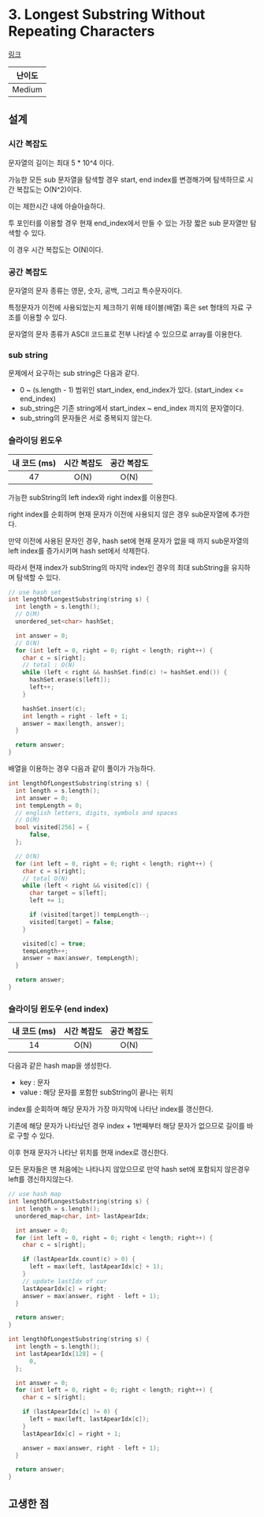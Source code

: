 # 3. Longest Substring Without Repeating Characters

[링크](https://leetcode.com/problems/longest-substring-without-repeating-characters/)

| 난이도 |
| :----: |
| Medium |

## 설계

### 시간 복잡도

문자열의 길이는 최대 5 \* 10^4 이다.

가능한 모든 sub 문자열을 탐색할 경우 start, end index를 변경해가며 탐색하므로 시간 복잡도는 O(N^2)이다.

이는 제한시간 내에 아슬아슬하다.

투 포인터를 이용할 경우 현재 end_index에서 만들 수 있는 가장 짧은 sub 문자열만 탐색할 수 있다.

이 경우 시간 복잡도는 O(N)이다.

### 공간 복잡도

문자열의 문자 종류는 영문, 숫자, 공백, 그리고 특수문자이다.

특정문자가 이전에 사용되었는지 체크하기 위해 테이블(배열) 혹은 set 형태의 자료 구조를 이용할 수 있다.

문자열의 문자 종류가 ASCII 코드표로 전부 나타낼 수 있으므로 array를 이용한다.

### sub string

문제에서 요구하는 sub string은 다음과 같다.

- 0 ~ (s.length - 1) 범위인 start_index, end_index가 있다. (start_index <= end_index)
- sub_string은 기존 string에서 start_index ~ end_index 까지의 문자열이다.
- sub_string의 문자들은 서로 중복되지 않는다.

### 슬라이딩 윈도우

| 내 코드 (ms) | 시간 복잡도 | 공간 복잡도 |
| :----------: | :---------: | :---------: |
|      47      |    O(N)     |    O(N)     |

가능한 subString의 left index와 right index를 이용한다.

right index를 순회하며 현재 문자가 이전에 사용되지 않은 경우 sub문자열에 추가한다.

만약 이전에 사용된 문자인 경우, hash set에 현재 문자가 없을 때 까지 sub문자열의 left index를 증가시키며 hash set에서 삭제한다.

따라서 현재 index가 subString의 마지막 index인 경우의 최대 subString을 유지하며 탐색할 수 있다.

```cpp
// use hash set
int lengthOfLongestSubstring(string s) {
  int length = s.length();
  // O(M)
  unordered_set<char> hashSet;

  int answer = 0;
  // O(N)
  for (int left = 0, right = 0; right < length; right++) {
    char c = s[right];
    // total : O(N)
    while (left < right && hashSet.find(c) != hashSet.end()) {
      hashSet.erase(s[left]);
      left++;
    }

    hashSet.insert(c);
    int length = right - left + 1;
    answer = max(length, answer);
  }

  return answer;
}
```

배열을 이용하는 경우 다음과 같이 풀이가 가능하다.

```cpp
int lengthOfLongestSubstring(string s) {
  int length = s.length();
  int answer = 0;
  int tempLength = 0;
  // english letters, digits, symbols and spaces
  // O(M)
  bool visited[256] = {
      false,
  };

  // O(N)
  for (int left = 0, right = 0; right < length; right++) {
    char c = s[right];
    // total O(N)
    while (left < right && visited[c]) {
      char target = s[left];
      left += 1;

      if (visited[target]) tempLength--;
      visited[target] = false;
    }

    visited[c] = true;
    tempLength++;
    answer = max(answer, tempLength);
  }

  return answer;
}
```

### 슬라이딩 윈도우 (end index)

| 내 코드 (ms) | 시간 복잡도 | 공간 복잡도 |
| :----------: | :---------: | :---------: |
|      14      |    O(N)     |    O(N)     |

다음과 같은 hash map을 생성한다.

- key : 문자
- value : 해당 문자를 포함한 subString이 끝나는 위치

index를 순회하며 해당 문자가 가장 마지막에 나타난 index를 갱신한다.

기존에 해당 문자가 나타났던 경우 index + 1번째부터 해당 문자가 없으므로 길이를 바로 구할 수 있다.

이후 현재 문자가 나타난 위치를 현재 index로 갱신한다.

모든 문자들은 맨 처음에는 나타나지 않았으므로 만약 hash set에 포함되지 않은경우 left를 갱신하지않는다.

```cpp
// use hash map
int lengthOfLongestSubstring(string s) {
  int length = s.length();
  unordered_map<char, int> lastApearIdx;

  int answer = 0;
  for (int left = 0, right = 0; right < length; right++) {
    char c = s[right];

    if (lastApearIdx.count(c) > 0) {
      left = max(left, lastApearIdx[c] + 1);
    }
    // update lastIdx of cur
    lastApearIdx[c] = right;
    answer = max(answer, right - left + 1);
  }

  return answer;
}
```

```cpp
int lengthOfLongestSubstring(string s) {
  int length = s.length();
  int lastApearIdx[128] = {
      0,
  };

  int answer = 0;
  for (int left = 0, right = 0; right < length; right++) {
    char c = s[right];

    if (lastApearIdx[c] != 0) {
      left = max(left, lastApearIdx[c]);
    }
    lastApearIdx[c] = right + 1;

    answer = max(answer, right - left + 1);
  }

  return answer;
}
```

## 고생한 점
